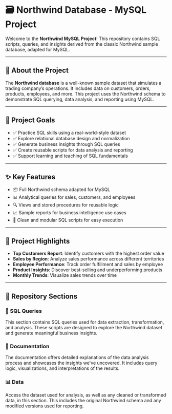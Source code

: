 # 🗃️ Northwind Database - MySQL Project

Welcome to the **Northwind MySQL Project**! This repository contains SQL scripts, queries, and insights derived from the classic Northwind sample database, adapted for MySQL.

---

## 📌 About the Project

The **Northwind database** is a well-known sample dataset that simulates a trading company’s operations. It includes data on customers, orders, products, employees, and more. This project uses the Northwind schema to demonstrate SQL querying, data analysis, and reporting using MySQL.

---

## 🎯 Project Goals

- ✅ Practice SQL skills using a real-world-style dataset
- ✅ Explore relational database design and normalization
- ✅ Generate business insights through SQL queries
- ✅ Create reusable scripts for data analysis and reporting
- ✅ Support learning and teaching of SQL fundamentals

---

## ✨ Key Features

- 📦 Full Northwind schema adapted for MySQL
- 📊 Analytical queries for sales, customers, and employees
- 🔍 Views and stored procedures for reusable logic
- 📈 Sample reports for business intelligence use cases
- 🧪 Clean and modular SQL scripts for easy execution

---

## 🌟 Project Highlights

- **Top Customers Report**: Identify customers with the highest order value
- **Sales by Region**: Analyze sales performance across different territories
- **Employee Performance**: Track order fulfillment and sales by employee
- **Product Insights**: Discover best-selling and underperforming products
- **Monthly Trends**: Visualize sales trends over time

---

## 📁 Repository Sections

### 📁 SQL Queries
This section contains SQL queries used for data extraction, transformation, and analysis. These scripts are designed to explore the Northwind dataset and generate meaningful business insights.

### 📄 Documentation
The documentation offers detailed explanations of the data analysis process and showcases the insights we've uncovered. It includes query logic, visualizations, and interpretations of the results.

### 📊 Data
Access the dataset used for analysis, as well as any cleaned or transformed data, in this section. This includes the original Northwind schema and any modified versions used for reporting.

